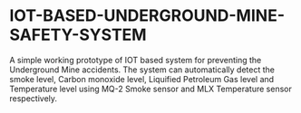 # IOT-BASED-UNDERGROUND-MINE-SAFETY-SYSTEM
A simple working prototype of IOT based system for preventing the Underground Mine accidents. The system can automatically detect the smoke level, Carbon monoxide level, Liquified Petroleum Gas level and Temperature level using MQ-2 Smoke sensor and MLX Temperature sensor respectively.
